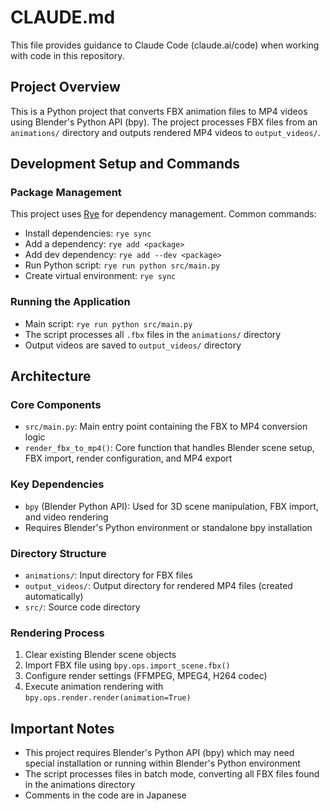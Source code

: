 # CLAUDE.md

This file provides guidance to Claude Code (claude.ai/code) when working with code in this repository.

## Project Overview
This is a Python project that converts FBX animation files to MP4 videos using Blender's Python API (bpy). The project processes FBX files from an `animations/` directory and outputs rendered MP4 videos to `output_videos/`.

## Development Setup and Commands

### Package Management
This project uses [Rye](https://rye-up.com/) for dependency management. Common commands:

- Install dependencies: `rye sync`
- Add a dependency: `rye add <package>`
- Add dev dependency: `rye add --dev <package>`
- Run Python script: `rye run python src/main.py`
- Create virtual environment: `rye sync`

### Running the Application
- Main script: `rye run python src/main.py`
- The script processes all `.fbx` files in the `animations/` directory
- Output videos are saved to `output_videos/` directory

## Architecture

### Core Components
- `src/main.py`: Main entry point containing the FBX to MP4 conversion logic
- `render_fbx_to_mp4()`: Core function that handles Blender scene setup, FBX import, render configuration, and MP4 export

### Key Dependencies
- `bpy` (Blender Python API): Used for 3D scene manipulation, FBX import, and video rendering
- Requires Blender's Python environment or standalone bpy installation

### Directory Structure
- `animations/`: Input directory for FBX files
- `output_videos/`: Output directory for rendered MP4 files (created automatically)
- `src/`: Source code directory

### Rendering Process
1. Clear existing Blender scene objects
2. Import FBX file using `bpy.ops.import_scene.fbx()`
3. Configure render settings (FFMPEG, MPEG4, H264 codec)
4. Execute animation rendering with `bpy.ops.render.render(animation=True)`

## Important Notes
- This project requires Blender's Python API (bpy) which may need special installation or running within Blender's Python environment
- The script processes files in batch mode, converting all FBX files found in the animations directory
- Comments in the code are in Japanese